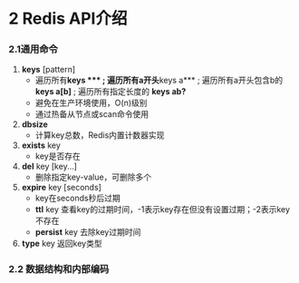 # 2 Redis API介绍

### 2.1通用命令

1. **keys** [pattern]
    - 遍历所有**keys *** ; 遍历所有a开头**keys a*** ; 遍历所有a开头包含b的**keys a[b]** ; 遍历所有指定长度的 **keys ab?**
    - 避免在生产环境使用，O(n)级别
    - 通过热备从节点或scan命令使用
2. **dbsize**
    - 计算key总数，Redis内置计数器实现
3. **exists** key
    - key是否存在
4. **del** key [key...] 
    - 删除指定key-value，可删除多个
5. **expire** key [seconds]
    - key在seconds秒后过期
    - **ttl** key 查看key的过期时间，-1表示key存在但没有设置过期；-2表示key不存在
    - **persist** key 去除key过期时间
6. **type** key 返回key类型

### 2.2 数据结构和内部编码